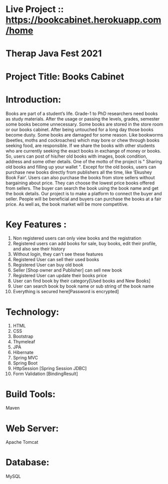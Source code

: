 # Live Project :: https://bookcabinet.herokuapp.com/home
# Therap Java Fest 2021
# Project Title: Books Cabinet

# Introduction:
Books are part of a student’s life. Grade-1 to PhD researchers need books as study materials. After the usage or passing the levels, grades, semester some books become unnecessary. Some books are stored in the store room or our books cabinet. After being untouched for a long day those books become dusty. Some books are damaged for some reason. Like bookworms (beetles, moths and cockroaches) which may bore or chew through books seeking food, are responsible. If we share the books with other students who are currently seeking the exact books in exchange of money or books. So, users can post of his/her old books with images, book condition, address and some other details. One of the motto of the project is " Sharing old books and filling up your wallet ".
Except for the old books, users can purchase new books directly from publishers all the time, like ‘Ekushey Book Fair‘. Users can also purchase the books from store sellers without bargaining about price. They can choose the lowest price books offered from sellers. The buyer can search the book using the book name and get the book details. Our project is to make a platform to connect the buyer and seller. People will be beneficial and buyers can purchase the books at a fair price. As well as, the book market will be more competitive.

# Key Features :
1. Non registered users can only view books and the registration 
2. Registered users can add books for sale, buy books, edit their profile, and also see their history
3. Without login, they can't see these features 
4. Registered User can sell their used books
5. Registered User can buy old book
6. Seller [Shop owner and Publisher] can sell new book
7. Registered User can update their books price
8. User can find book by their category[Used books and New Books]
9. User can search book by book name or sub string of the book name
10. Everything is secured here[Password is encrypted]

# Technology:
1. HTML
2. CSS
3. Bootstrap
4. Thymeleaf
5. JPA 
6. Hibernate
7. Spring MVC
8. Spring Boot
9. HttpSession [Spring Session JDBC]
10. Form Validation [BindingResult]

# Build Tools:
Maven

# Web Server:
Apache Tomcat

# Database:
MySQL
